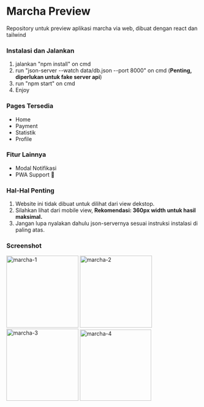 # Marcha Preview
Repository untuk preview aplikasi marcha via web, dibuat dengan react dan tailwind

### Instalasi dan Jalankan ###
1. jalankan "npm install" on cmd
2. run "json-server --watch data/db.json --port 8000" on cmd (<b>Penting, diperlukan untuk fake server api</b>)
3. run "npm start" on cmd
4. Enjoy

### Pages Tersedia ###
<ul>
  <li>Home</li> 
  <li>Payment</li>
  <li>Statistik</li>
  <li>Profile</li>
</ul>

### Fitur Lainnya ###
<ul>
  <li>Modal Notifikasi</li>
  <li>PWA Support 🎉 </li>
</ul>

### Hal-Hal Penting ###
1. Website ini tidak dibuat untuk dilihat dari view dekstop.
2. Silahkan lihat dari mobile view, <b>Rekomendasi: 360px width untuk hasil maksimal.</b>
3. Jangan lupa nyalakan dahulu json-servernya sesuai instruksi instalasi di paling atas.

### Screenshot ###
<img width="188" alt="marcha-1" src="https://user-images.githubusercontent.com/70552996/161523352-8bf094df-d263-4112-92de-dafa4ff8cf6b.png">
<img width="188" alt="marcha-2" src="https://user-images.githubusercontent.com/70552996/161523365-e195ab9a-780b-40fb-8be2-781ed4cc0849.png">
<img width="188" alt="marcha-3" src="https://user-images.githubusercontent.com/70552996/161523380-7812e196-de0c-4d4b-96ef-3db27b587c5b.png">
<img width="186" alt="marcha-4" src="https://user-images.githubusercontent.com/70552996/161523398-46ad0d88-ed7c-49dd-be64-ce4e5569f0cf.png">
